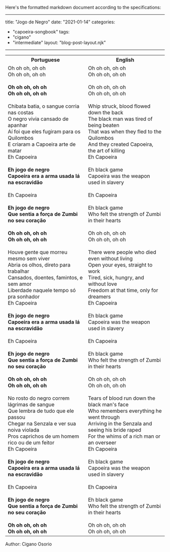 Here's the formatted markdown document according to the specifications:

---
title: "Jogo de Negro"
date: "2021-01-14"
categories: 
  - "capoeira-songbook"
tags: 
  - "cigano"
  - "intermediate"
layout: "blog-post-layout.njk"
---

<table class="capoeira-table">
    <tr class="header-row">
        <th>Portuguese</th>
        <th>English</th>
    </tr>
    <tr>
        <td>Oh oh oh, oh oh<br>
Oh oh oh, oh oh<br>
<strong><br>
Oh oh oh, oh oh<br>
Oh oh oh, oh oh</strong><br>
<br>
Chibata batia, o sangue corria nas costas<br>
O negro vivia cansado de apanhar<br>
Aí foi que eles fugiram para os Quilombos<br>
E criaram a Capoeira arte de matar<br>
Eh Capoeira<br>
<strong><br>
Eh jogo de negro<br>
Capoeira era a arma usada lá na escravidão</strong><br>
<br>
Eh Capoeira<br>
<strong><br>
Eh jogo de negro<br>
Que sentia a força de Zumbi no seu coração<br>
<br>
Oh oh oh, oh oh<br>
Oh oh oh, oh oh</strong><br>
<br>
Houve gente que morreu mesmo sem viver<br>
Abria os olhos, direto para trabalhar<br>
Cansados, doentes, famintos, e sem amor<br>
Liberdade naquele tempo só pra sonhador<br>
Eh Capoeira<br>
<strong><br>
Eh jogo de negro<br>
Capoeira era a arma usada lá na escravidão</strong><br>
<br>
Eh Capoeira<br>
<strong><br>
Eh jogo de negro<br>
Que sentia a força de Zumbi no seu coração<br>
<br>
Oh oh oh, oh oh<br>
Oh oh oh, oh oh</strong><br>
<br>
No rosto do negro correm lágrimas de sangue<br>
Que lembra de tudo que ele passou<br>
Chegar na Senzala e ver sua noiva violada<br>
Pros caprichos de um homem rico ou de um feitor<br>
Eh Capoeira<br>
<strong><br>
Eh jogo de negro<br>
Capoeira era a arma usada lá na escravidão</strong><br>
<br>
Eh Capoeira<br>
<strong><br>
Eh jogo de negro<br>
Que sentia a força de Zumbi no seu coração<br>
<br>
Oh oh oh, oh oh<br>
Oh oh oh, oh oh</strong></td>
        <td>Oh oh oh, oh oh<br>
Oh oh oh, oh oh<br>
<br>
Oh oh oh, oh oh<br>
Oh oh oh, oh oh<br>
<br>
Whip struck, blood flowed down the back<br>
The black man was tired of being beaten<br>
That was when they fled to the Quilombos<br>
And they created Capoeira, the art of killing<br>
Eh Capoeira<br>
<br>
Eh black game<br>
Capoeira was the weapon used in slavery<br>
<br>
Eh Capoeira<br>
<br>
Eh black game<br>
Who felt the strength of Zumbi in their hearts<br>
<br>
Oh oh oh, oh oh<br>
Oh oh oh, oh oh<br>
<br>
There were people who died even without living<br>
Open your eyes, straight to work<br>
Tired, sick, hungry, and without love<br>
Freedom at that time, only for dreamers<br>
Eh Capoeira<br>
<br>
Eh black game<br>
Capoeira was the weapon used in slavery<br>
<br>
Eh Capoeira<br>
<br>
Eh black game<br>
Who felt the strength of Zumbi in their hearts<br>
<br>
Oh oh oh, oh oh<br>
Oh oh oh, oh oh<br>
<br>
Tears of blood run down the black man's face<br>
Who remembers everything he went through<br>
Arriving in the Senzala and seeing his bride raped<br>
For the whims of a rich man or an overseer<br>
Eh Capoeira<br>
<br>
Eh black game<br>
Capoeira was the weapon used in slavery<br>
<br>
Eh Capoeira<br>
<br>
Eh black game<br>
Who felt the strength of Zumbi in their hearts<br>
<br>
Oh oh oh, oh oh<br>
Oh oh oh, oh oh</td>
    </tr>
</table>

<figcaption>
Author: Cigano Osorio
</figcaption>